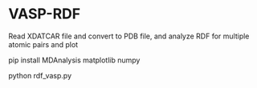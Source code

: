# VASP-RDF
Read XDATCAR file and convert to PDB file, and analyze RDF for multiple atomic pairs and plot

pip install MDAnalysis matplotlib numpy

python rdf_vasp.py

